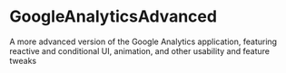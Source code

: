 GoogleAnalyticsAdvanced
=======================

A more advanced version of the Google Analytics application, featuring reactive and conditional UI, animation, and other usability and feature tweaks
